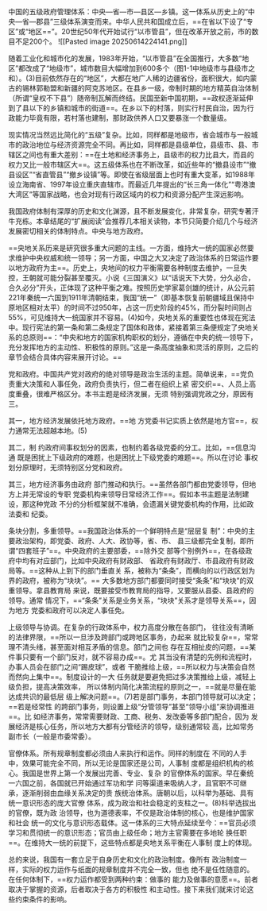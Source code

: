 中国的五级政府管理体系：中央—省—市—县区—乡镇。这一体系从历史上的“中央—省—郡县”三级体系演变而来。中华人民共和国成立后，==在省以下设了“专区”或“地区==”。20世纪50年代开始试行“以市管县”，但在改革开放之前，市的数目不足200个。
![[Pasted image 20250614224141.png]]

随着工业化和城市化的发展，1983年开始，“以市管县”在全国推行，大多数“地区”都改成了“地级市”，城市数目大幅增加到600多个（图1-1中地级市与县级市之和）。(3)目前依然存在的“地区”，大都在地广人稀的边疆省份，面积很大，如内蒙古的锡林郭勒盟和新疆的阿克苏地区。在县乡一级，帝制时期的地方精英自治体制（所谓“皇权不下县”）随帝制瓦解而终结。民国至新中国初期，==政权逐渐延伸到了县以下的乡镇和城市的街道==。在乡以下的村落，则实行村民自治，因为行政能力毕竟有限，若村落也建制，那财政供养人口又要暴涨一个数量级。

现实情况当然远比简化的“五级”复杂。比如，同样都是地级市，省会城市与一般城市的政治地位与经济资源完全不同。再比如，同样都是县级单位，县级市、县、市辖区之间也有重大差别：==在土地和经济事务上，县级市的权力比县大，而县的权力又比一般市辖区大==。这五级体系也在不断改革，如近些年的“撤县设市”“撤县设区”“省直管县”“撤乡设镇”等。即使在省级层面上也时有重大变革，如1988年设立海南省、1997年设立重庆直辖市。而最近几年提出的“长三角一体化”“粤港澳大湾区”等国家战略，也会对现有行政区域内的权力和资源分配产生深远影响。

我国政府体制有深厚的历史和文化渊源，且不断发展变化，非常复杂，研究专著汗牛充栋。本章结尾的“扩展阅读”会推荐几本相关读物，本节只简要介绍几个与经济发展密切相关的体制特点。中央与地方政府。

==央地关系历来是研究很多重大问题的主线。一方面，维持大一统的国家必然要求维护中央权威和统一领导；另一方面，中国之大又决定了政治体系的日常运作要以地方政府为主==。历史上，央地间的权力平衡需要各种制度去维护，一旦失控，王朝就可能分裂甚至覆灭。小说《三国演义》以“话说天下大势，分久必合，合久必分”开头，正体现了这种平衡之难。按照历史学家葛剑雄的统计，从公元前221年秦统一六国到1911年清朝结束，我国“统一”（即基本恢复前朝疆域且保持中原地区相对太平）的时间不过950年，占这一历史阶段的45%，而分裂时间则占55%，可见维持大一统国家并不容易。(4)如今，央地关系的重要性也体现在宪法中。现行宪法的第一条和第二条规定了国体和政体，紧接着第三条便规定了央地关系的总原则==：“中央和地方的国家机构职权的划分，遵循在中央的统一领导下，充分发挥地方的主动性、积极性的原则。”这是一条高度抽象和灵活的原则，之后的章节会结合具体内容来展开讨论。==

党和政府。中国共产党对政府的绝对领导是政治生活的主题。简单说来，==党负责重大决策和人事任免，政府负责执行，但二者在组织上紧 密交织==、人员上高度重叠，很难严格区分。本书主题是经济发展，无须 特别强调党政之分，原因有三。

其一，地方经济发展依托地方政府。==地 方党委书记实质上依然是地方官==，权力通常无法超越本地。(5)

其二，制 约政府间事权划分的因素，也制约着各级党委的分工。比如，==信息沟通 既是困扰上下级政府的难题，也是困扰上下级党委的难题==。所以在讨论 事权划分原理时，无须特别区分党和政府。

其三，地方经济事务由政府 部门推动和执行。==虽然各部门都由党委领导，但地方上并无常设的专职 党委机构来领导日常经济工作==。假如本书主题是法制建设，那这种党政 不分的分析框架就不准确，会遗漏关键党委机构的作用，比如政法委和 纪委。

条块分割，多重领导。==我国政治体系的一个鲜明特点是“层层复 制”：中央的主要政治架构，即党委、政府、人大、政协等，省、市、 县三级都完全复制，即所谓“四套班子”==。中央政府的主要部委，==除外交 部等个别例外==，在各级政府中均有对应部门，比如中央政府有财政部、 省政府有财政厅、市县政府有财政局等。==这种从上到下的部门垂直关 系，被称为“条条”，而横向的以行政区划为界的政府，被称为“块块”。== 大多数地方部门都要同时接受“条条”和“块块”的双重领导。拿县教育局 来说，既要接受市教育局的指导，又要服从县委、县政府的领导。通常 情况下，==“条条”关系是业务关系，“块块”关系才是领导关系==，因为地方 党委和政府可以决定人事任免。

上级领导与协调。在复杂的行政体系中，权力高度分散在各部门， 往往没有清晰的法律界限，==所以一旦涉及跨部门或跨地区事务，办起来 就比较复杂==，常常理不清头绪，甚至面对相互矛盾的信息。部门之间也 存在互相扯皮的问题，==某件事只要有一个部门反对，就不容易办成==。尤 其当没有清楚的先例和流程时，办事人员会在部门之间“踢皮球”，或者 干脆推给上级，==所以权力与决策会自然而然向上集中==。制度设计的一大 任务就是要避免把过多决策推给上级，减轻上级负担，提高决策效率， 所以体制内简化决策流程的原则之一，==就是尽量在能达成共识的最低层 级上解决问题==。(7)若是部门事务，本部门领导就可以决定；==若是经常性 的跨部门事务，则设置上级“分管领导”甚至“领导小组”来协调推进==。比 如经济事务，常常需要财政、工商、税务、发改委等多部门配合，因为 发展经济是核心任务，所以地方大都有分管经济的领导，级别通常较 高，比如常务副市长（一般是市委常委）。

官僚体系。所有规章制度都必须由人来执行和运作。同样的制度在 不同的人手中，效果可能完全不同，所以无论是国家还是公司，人事制 度都是组织机构的核心。我国是世界上第一个发展出完善、专业、复杂 的官僚体系的国家。早在秦统一六国之前，各国就已开始通过军功和学 问等渠道来吸纳人才，且官职不可继承，逐渐削弱由血缘关系决定的贵 族统治体系。唐朝以后，以科举为基础、具有统一意识形态的庞大官僚 体系，成为政治和社会稳定的支柱之一。(8)科举选拔出的官僚，既为政 治领导，也为道德表率，不仅是政治体制的核心，也是维护国家和社会 统一的文化与意识形态载体。这一体系的三大特点延续至今：==官员必须 学习和贯彻统一的意识形态；官员由上级任命；地方主官需要在多地轮 换任职==。在维持大一统的前提下，这些特点都是央地关系平衡在人事制 度上的体现。

总的来说，我国有一套立足于自身历史和文化的政治制度。像所有 政治制度一样，实际的权力运作与纸面的规章制度并不完全一致，但也 绝不是任性随意的。在任何体制下，==权力运作都受到两种约束：做事的 能力及做事的意愿==。前者取决于掌握的资源，后者取决于各方的积极性 和主动性。接下来我们就来讨论这些约束条件的影响。